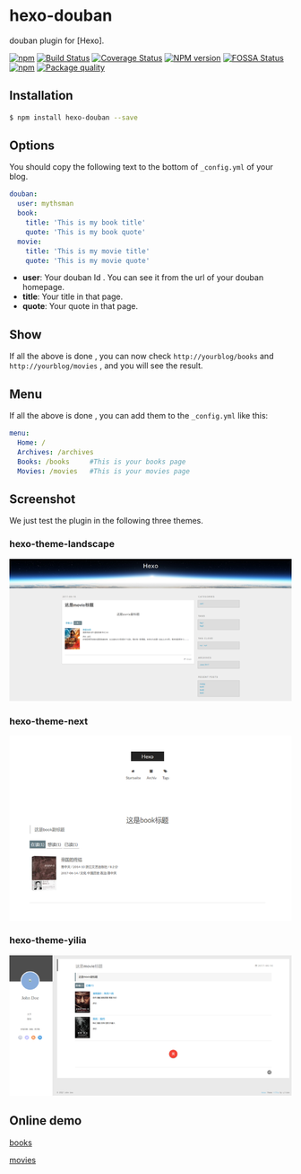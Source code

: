 # hexo-douban

douban plugin for [Hexo].

[![npm](https://img.shields.io/npm/v/npm.svg)]()
[![Build Status](https://travis-ci.org/mythsman/hexo-douban.svg?branch=master)](https://travis-ci.org/mythsman/hexo-douban)
[![Coverage Status](https://coveralls.io/repos/github/mythsman/hexo-douban/badge.svg?branch=master)](https://coveralls.io/github/mythsman/hexo-douban?branch=master)
[![NPM version](https://badge.fury.io/js/hexo-douban.svg)](https://www.npmjs.com/package/hexo-douban)
[![FOSSA Status](https://app.fossa.io/api/projects/git%2Bhttps%3A%2F%2Fgithub.com%2Fmythsman%2Fhexo-douban.svg?type=shield)](https://app.fossa.io/projects/git%2Bhttps%3A%2F%2Fgithub.com%2Fmythsman%2Fhexo-douban?ref=badge_shield)
[![npm](https://img.shields.io/npm/dt/hexo-douban.svg)](https://www.npmjs.com/package/hexo-douban)
[![Package quality](http://packagequality.com/shield/hexo-douban.svg)](http://packagequality.com/#?package=hexo-douban)

## Installation

``` bash
$ npm install hexo-douban --save
```

## Options

You should copy the following text to the bottom of  `_config.yml` of your blog.

``` yaml
douban:
  user: mythsman
  book:
    title: 'This is my book title'
    quote: 'This is my book quote'
  movie:
    title: 'This is my movie title'
    quote: 'This is my movie quote'
```

- **user**: Your douban Id . You can see it from the url of your douban homepage.
- **title**: Your title in that page.
- **quote**: Your quote in that page.

## Show
If all the above is done , you can now check `http://yourblog/books` and `http://yourblog/movies` , and you will see the result.

## Menu
If all the above is done , you can add them to the `_config.yml` like this:
```yaml
menu:
  Home: /
  Archives: /archives
  Books: /books     #This is your books page
  Movies: /movies   #This is your movies page
```

## Screenshot
We just test the plugin in the following three themes.

### hexo-theme-landscape
![landscape](screenshot/landscape.png)

### hexo-theme-next
![next](screenshot/next.png)

### hexo-theme-yilia
![yilia](screenshot/yilia.png)

## Online demo

[books](https://blog.mythsman.com/books?from=hexo-douban)

[movies](https://blog.mythsman.com/movies?from=hexo-douban)

